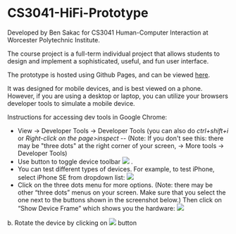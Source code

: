 # CS3041-HiFi-Prototype

Developed by Ben Sakac for CS3041 Human-Computer Interaction at Worcester Polytechnic Institute.

The course project is a full-term individual project that allows students to design and implement a sophisticated, useful, and fun user interface. 

The prototype is hosted using Github Pages, and can be viewed [here](https://bensakac-wpi.github.io/CS3041-HiFi-Prototype/).

It was designed for mobile devices, and is best viewed on a phone. However, if you are using a desktop or laptop, you can utilize your browsers developer tools to simulate a mobile device. 

Instructions for accessing dev tools in Google Chrome:

- View -> Developer Tools -> Developer Tools (you can also do *ctrl+shift+i* or *Right-click on the page>inspect*
        -- (Note: If you don't see this: there may be "three dots" at the right corner of your screen, -> More tools -> Developer Tools)
- Use button to toggle device toolbar ![](https://github.com/cs3041-d22/lab0-v2/blob/main/img/image3.png) .
- You can test different types of devices. For example, to test iPhone, select iPhone SE from dropdown list: 
![](https://github.com/cs3041-d22/lab0-v2/blob/main/img/image2.png)
- Click on the three dots menu for more options. (Note: there may be other “three dots” menus on your screen. Make sure that you select the one next to the buttons shown in the screenshot below.) Then click on “Show Device Frame” which shows you the hardware:
![](https://github.com/cs3041-d22/lab0-v2/blob/main/img/image5.png)
  
b. Rotate the device by clicking on ![](https://github.com/cs3041-d22/lab0-v2/blob/main/img/image4.png) button

